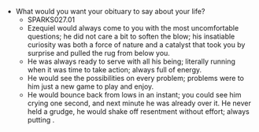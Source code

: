 - What would you want your obituary to say about your life?
	- SPARKS027.01
	- Ezequiel would always come to you with the most uncomfortable questions; he did not care a bit to soften the blow; his insatiable curiosity was both a force of nature and a catalyst that took you by surprise and pulled the rug from below you.
	- He was always ready to serve with all his being; literally running when it was time to take action; always full of energy.
	- He would see the possibilities on every problem; problems were to him just a new game to play and enjoy.
	- He would bounce back from lows in an instant; you could see him crying one second, and next minute he was already over it. He never held a grudge, he would shake off resentment without effort; always putting .